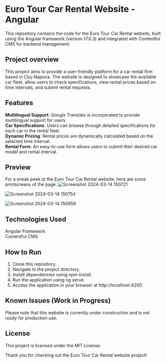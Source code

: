 # Euro Tour Car Rental Website - Angular
This repository contains the code for the Euro Tour Car Rental website, built using the Angular framework (version 17.0.3) and integrated with Contentful CMS for backend management.

## Project overview
This project aims to provide a user-friendly platform for a car rental firm based in Cluj-Napoca. The website is designed to showcase the available car fleet, allow users to check specifications, view rental prices based on time intervals, and submit rental requests.

## Features
<b>Multilingual Support</b>: Google Translate is incorporated to provide multilingual support for users. </br>
<b>Car Specifications</b>: Users can browse through detailed specifications for each car in the rental fleet. </br>
<b>Dynamic Pricing</b>: Rental prices are dynamically calculated based on the selected time interval. </br>
<b>Rental Form</b>: An easy-to-use form allows users to submit their desired car model and rental interval.

## Preview
For a sneak peek at the Euro Tour Car Rental website, here are some printscreens of the page:
![Screenshot 2024-03-14 150721](https://github.com/Anca2022/Eurotour-car-rental-angular/assets/98110730/1f585242-ba89-45be-9f69-91c2d0c649c7)

![Screenshot 2024-03-14 150754](https://github.com/Anca2022/Eurotour-car-rental-angular/assets/98110730/aa7e0dd4-a2fe-45b7-870d-0460d9c64ef0)

![Screenshot 2024-03-14 150958](https://github.com/Anca2022/Eurotour-car-rental-angular/assets/98110730/c37aa9d1-ccf3-4098-b8a1-b4178d8d6df4)



## Technologies Used
Angular Framework </br>
Contentful CMS

## How to Run
1. Clone this repository.
2. Navigate to the project directory.
3. Install dependencies using npm install.
4. Run the application using ng serve.
5. Access the application in your browser at http://localhost:4200.

## Known Issues (Work in Progress)
Please note that this website is currently under construction and is not ready for production use. 

## License
This project is licensed under the MIT License.

Thank you for checking out the Euro Tour Car Rental website project! 
